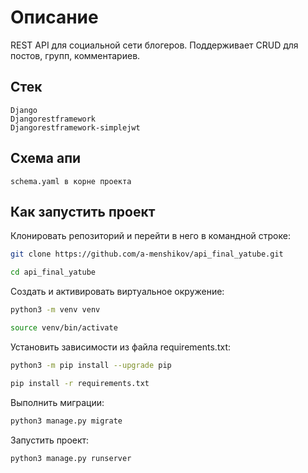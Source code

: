 # Описание

REST API для социальной сети блогеров. Поддерживает CRUD для постов, групп, комментариев.

## Стек

```text
Django
Djangorestframework
Djangorestframework-simplejwt
```

## Схема апи

```text
schema.yaml в корне проекта
```

## Как запустить проект

Клонировать репозиторий и перейти в него в командной строке:

```bash
git clone https://github.com/a-menshikov/api_final_yatube.git
```

```bash
cd api_final_yatube
```

Cоздать и активировать виртуальное окружение:

```bash
python3 -m venv venv
```

```bash
source venv/bin/activate
```

Установить зависимости из файла requirements.txt:

```bash
python3 -m pip install --upgrade pip
```

```bash
pip install -r requirements.txt
```

Выполнить миграции:

```bash
python3 manage.py migrate
```

Запустить проект:

```bash
python3 manage.py runserver
```
